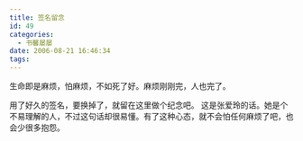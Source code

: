 ```yaml
---
title: 签名留念
id: 49
categories:
  - 书馨屡屡
date: 2006-08-21 16:46:34
tags:
---
```



 生命即是麻烦，怕麻烦，不如死了好。麻烦刚刚完，人也完了。

用了好久的签名，要换掉了，就留在这里做个纪念吧。
 这是张爱玲的话。她是个不易理解的人，不过这句话却很易懂。有了这种心态，就不会怕任何麻烦了吧，也会少很多抱怨。
